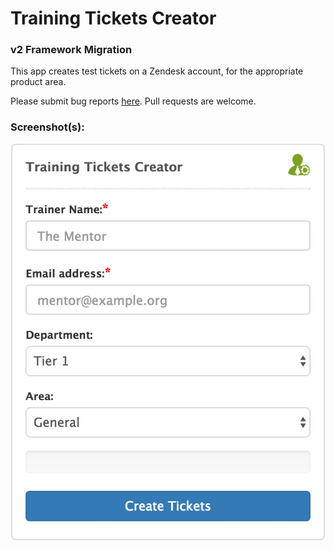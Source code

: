 # Training Tickets Creator

### v2 Framework Migration

This app creates test tickets on a Zendesk account, for the appropriate product area.

Please submit bug reports [here](https://github.com/pchhetri/training-tickets-creator-app/issues). Pull requests are welcome.

### Screenshot(s):
![Screenshot](/assets/screenshot.jpg?raw=true "Screenshot")